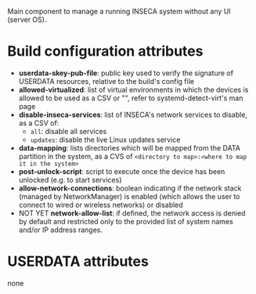 Main component to manage a running INSECA system without any UI (server OS).

# Build configuration attributes

- **userdata-skey-pub-file**: public key used to verify the signature of USERDATA resources,
  relative to the build's config file
- **allowed-virtualized**: list of virtual environments in which the devices is allowed to be used as a CSV or "", refer to systemd-detect-virt's man page
- **disable-inseca-services**: list of INSECA's network services to disable, as a CSV of:
  - `all`: disable all services
  - `updates`: disable the live Linux updates service
- **data-mapping**: lists directories which will be mapped from the DATA partition in the system,
  as a CVS of `<directory to map>:<where to map it in the system>`
- **post-unlock-script**: script to execute once the device has been unlocked (e.g. to start services)
- **allow-network-connections**: boolean indicating if the network stack (managed by NetworkManager) is enabled
  (which allows the user to connect to wired or wireless networks) or disabled
- NOT YET **network-allow-list**: if defined, the network access is denied by default and restricted only to the
  provided list of system names and/or IP address ranges.

# USERDATA attributes

none